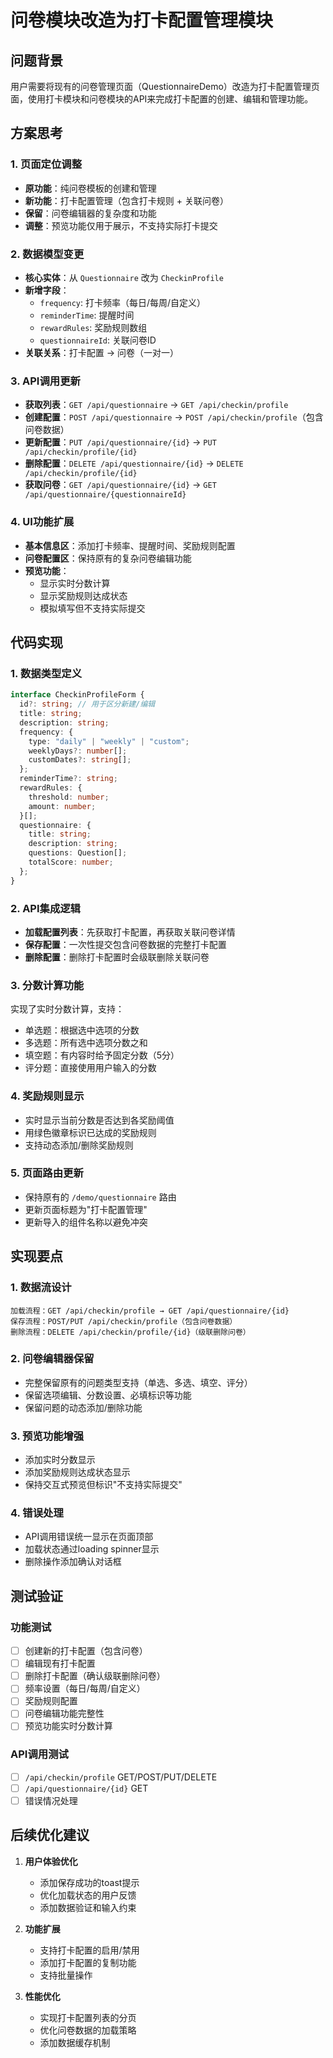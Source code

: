 # 问卷模块改造为打卡配置管理模块

## 问题背景

用户需要将现有的问卷管理页面（QuestionnaireDemo）改造为打卡配置管理页面，使用打卡模块和问卷模块的API来完成打卡配置的创建、编辑和管理功能。

## 方案思考

### 1. 页面定位调整
- **原功能**：纯问卷模板的创建和管理
- **新功能**：打卡配置管理（包含打卡规则 + 关联问卷）
- **保留**：问卷编辑器的复杂度和功能
- **调整**：预览功能仅用于展示，不支持实际打卡提交

### 2. 数据模型变更
- **核心实体**：从 `Questionnaire` 改为 `CheckinProfile`
- **新增字段**：
  - `frequency`: 打卡频率（每日/每周/自定义）
  - `reminderTime`: 提醒时间
  - `rewardRules`: 奖励规则数组
  - `questionnaireId`: 关联问卷ID
- **关联关系**：打卡配置 -> 问卷（一对一）

### 3. API调用更新
- **获取列表**：`GET /api/questionnaire` → `GET /api/checkin/profile`
- **创建配置**：`POST /api/questionnaire` → `POST /api/checkin/profile`（包含问卷数据）
- **更新配置**：`PUT /api/questionnaire/{id}` → `PUT /api/checkin/profile/{id}`
- **删除配置**：`DELETE /api/questionnaire/{id}` → `DELETE /api/checkin/profile/{id}`
- **获取问卷**：`GET /api/questionnaire/{id}` → `GET /api/questionnaire/{questionnaireId}`

### 4. UI功能扩展
- **基本信息区**：添加打卡频率、提醒时间、奖励规则配置
- **问卷配置区**：保持原有的复杂问卷编辑功能
- **预览功能**：
  - 显示实时分数计算
  - 显示奖励规则达成状态
  - 模拟填写但不支持实际提交

## 代码实现

### 1. 数据类型定义
```typescript
interface CheckinProfileForm {
  id?: string; // 用于区分新建/编辑
  title: string;
  description: string;
  frequency: {
    type: "daily" | "weekly" | "custom";
    weeklyDays?: number[];
    customDates?: string[];
  };
  reminderTime?: string;
  rewardRules: {
    threshold: number;
    amount: number;
  }[];
  questionnaire: {
    title: string;
    description: string;
    questions: Question[];
    totalScore: number;
  };
}
```

### 2. API集成逻辑
- **加载配置列表**：先获取打卡配置，再获取关联问卷详情
- **保存配置**：一次性提交包含问卷数据的完整打卡配置
- **删除配置**：删除打卡配置时会级联删除关联问卷

### 3. 分数计算功能
实现了实时分数计算，支持：
- 单选题：根据选中选项的分数
- 多选题：所有选中选项分数之和
- 填空题：有内容时给予固定分数（5分）
- 评分题：直接使用用户输入的分数

### 4. 奖励规则显示
- 实时显示当前分数是否达到各奖励阈值
- 用绿色徽章标识已达成的奖励规则
- 支持动态添加/删除奖励规则

### 5. 页面路由更新
- 保持原有的 `/demo/questionnaire` 路由
- 更新页面标题为"打卡配置管理"
- 更新导入的组件名称以避免冲突

## 实现要点

### 1. 数据流设计
```
加载流程：GET /api/checkin/profile → GET /api/questionnaire/{id}
保存流程：POST/PUT /api/checkin/profile（包含问卷数据）
删除流程：DELETE /api/checkin/profile/{id}（级联删除问卷）
```

### 2. 问卷编辑器保留
- 完整保留原有的问题类型支持（单选、多选、填空、评分）
- 保留选项编辑、分数设置、必填标识等功能
- 保留问题的动态添加/删除功能

### 3. 预览功能增强
- 添加实时分数显示
- 添加奖励规则达成状态显示
- 保持交互式预览但标识"不支持实际提交"

### 4. 错误处理
- API调用错误统一显示在页面顶部
- 加载状态通过loading spinner显示
- 删除操作添加确认对话框

## 测试验证

### 功能测试
- [ ] 创建新的打卡配置（包含问卷）
- [ ] 编辑现有打卡配置
- [ ] 删除打卡配置（确认级联删除问卷）
- [ ] 频率设置（每日/每周/自定义）
- [ ] 奖励规则配置
- [ ] 问卷编辑功能完整性
- [ ] 预览功能实时分数计算

### API调用测试
- [ ] `/api/checkin/profile` GET/POST/PUT/DELETE
- [ ] `/api/questionnaire/{id}` GET
- [ ] 错误情况处理

## 后续优化建议

1. **用户体验优化**
   - 添加保存成功的toast提示
   - 优化加载状态的用户反馈
   - 添加数据验证和输入约束

2. **功能扩展**
   - 支持打卡配置的启用/禁用
   - 添加打卡配置的复制功能
   - 支持批量操作

3. **性能优化**
   - 实现打卡配置列表的分页
   - 优化问卷数据的加载策略
   - 添加数据缓存机制